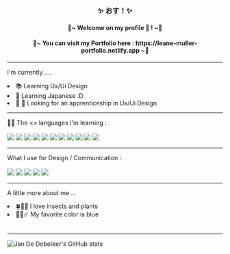 <h3 align=center> ✨ おす！✨ </h3>
<h4 align=center> 🌸~ Welcome on my profile 👋 ! ~🌸</h4>
<h4 align=center> 🌱~ You can visit my Portfolio here : https://leane-muller-portfolio.netlify.app ~🌱</h4>

---------

I'm currently ....
<li> 📚 Learning Ux/Ui Design </li>
<li> 🎌 Learning Japanese :D </li>
<li> 📖 🐛 Looking for an  apprenticeship in Ux/Ui Design </li>

---------

👨‍💻 The <> languages I'm learning : 
<br><br>
<img src="https://img.shields.io/badge/HTML5-E34F26?style=for-the-badge&logo=html5&logoColor=white">
<img src="https://img.shields.io/badge/CSS3-1572B6?style=for-the-badge&logo=css3&logoColor=white">
<img src="https://img.shields.io/badge/Sass-CC6699?style=for-the-badge&logo=sass&logoColor=white">
<img src="https://img.shields.io/badge/JavaScript-323330?style=for-the-badge&logo=javascript&logoColor=F7DF1E">
<img src="https://img.shields.io/badge/PHP-777BB4?style=for-the-badge&logo=php&logoColor=white">
<img src="https://img.shields.io/badge/MySQL-00000F?style=for-the-badge&logo=mysql&logoColor=white">
<img src="https://img.shields.io/badge/C-00599C?style=for-the-badge&logo=c&logoColor=white">
<img src="https://img.shields.io/badge/Java-ED8B00?style=for-the-badge&logo=java&logoColor=white">
<img src="https://img.shields.io/badge/React_Native-20232A?style=for-the-badge&logo=react&logoColor=61DAFB">
<img src="https://img.shields.io/badge/Symfony-000000?style=for-the-badge&logo=Symfony&logoColor=white">
<img src="https://img.shields.io/badge/Bootstrap-563D7C?style=for-the-badge&logo=bootstrap&logoColor=white">
<!--<img src="">-->

--------- 

What I use for Design / Communication : 
<br><br>
<img src="https://img.shields.io/badge/Figma-F24E1E?style=for-the-badge&logo=figma&logoColor=white">
<img src="https://img.shields.io/badge/Adobe%20XD-FF61F6?style=for-the-badge&logo=Adobe%20XD&logoColor=white">
<img src="https://img.shields.io/badge/Canva-%2300C4CC.svg?&style=for-the-badge&logo=Canva&logoColor=white">
<img src="https://img.shields.io/badge/Adobe%20Lightroom-31A8FF?style=for-the-badge&logo=Adobe%20Lightroom&logoColor=white">
<img src="https://img.shields.io/badge/Adobe%20Photoshop-31A8FF?style=for-the-badge&logo=Adobe%20Photoshop&logoColor=black">

--------- 

A little more about me ...
<li> 🍀🎍🦗 I love insects and plants </li>
<li> 💙🔵☄️ My favorite color is blue </li>
<br>

--------- 

![Jan De Dobeleer's GitHub stats](https://github-readme-stats.vercel.app/api?AyatoKirishima=USERNAME&show_icons=true)
<!--
---------
<img src="">
<a href="https://buymeacoff.ee/leanemuller" target="_blank"><img src="https://www.buymeacoffee.com/assets/img/custom_images/orange_img.png" alt="Buy Me A Coffee" style="height: 41px !important;width: 174px !important;box-shadow: 0px 3px 2px 0px rgba(190, 190, 190, 0.5) !important;-webkit-box-shadow: 0px 3px 2px 0px rgba(190, 190, 190, 0.5) !important;" ></a>

<li> </li>
**AyatoKirishima/AyatoKirishima** is a ✨ _special_ ✨ repository because its `README.md` (this file) appears on your GitHub profile.

Here are some ideas to get you started:

- 🔭 I’m currently working on ...
- 🌱 I’m currently learning ...
- 👯 I’m looking to collaborate on ...
- 🤔 I’m looking for help with ...
- 💬 Ask me about ...
- 📫 How to reach me: ...
- 😄 Pronouns: ...
- ⚡ Fun fact: ...
-->
